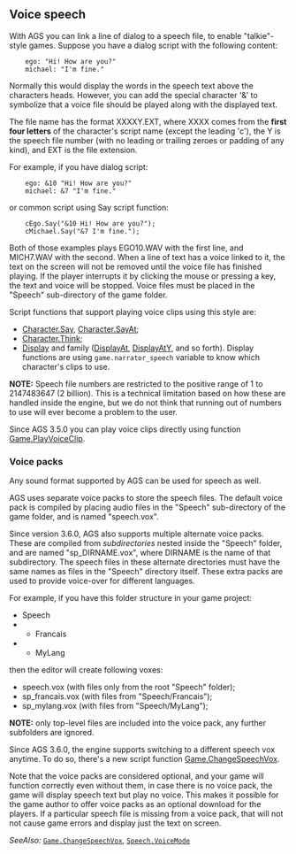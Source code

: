 ## Voice speech

With AGS you can link a line of dialog to a speech file, to enable
"talkie"- style games. Suppose you have a dialog script with the
following content:

```agsdialog
    ego: "Hi! How are you?"
    michael: "I'm fine."
```

Normally this would display the words in the speech text above the
characters heads. However, you can add the special character '&' to
symbolize that a voice file should be played along with the displayed text.

The file name has the format XXXXY.EXT, where XXXX comes from the **first
four letters** of the character's script name (except the leading 'c'),
the Y is the speech file number (with no leading or trailing zeroes or
padding of any kind), and EXT is the file extension.

For example, if you have dialog script:

```agsdialog
    ego: &10 "Hi! How are you?"
    michael: &7 "I'm fine."
```

or common script using Say script function:

```ags
    cEgo.Say("&10 Hi! How are you?");
    cMichael.Say("&7 I'm fine.");
```

Both of those examples plays EGO10.WAV with the first line, and
MICH7.WAV with the second. When a line of text has a voice linked to it,
the text on the screen will not be removed until the voice file has
finished playing. If the player interrupts it by clicking the mouse or
pressing a key, the text and voice will be stopped. Voice files must be
placed in the "Speech" sub-directory of the game folder.

Script functions that support playing voice clips using this style are:
* [Character.Say](Character#charactersay), [Character.SayAt](Character#charactersayat);
* [Character.Think](Character#characterthink);
* [Display](Globalfunctions_Message#display) and family ([DisplayAt](Globalfunctions_Message#displayat), [DisplayAtY](Globalfunctions_Message#displayaty), and so forth). Display functions are using `game.narrator_speech` variable to know which character's clips to use.

**NOTE:** Speech file numbers are restricted to the positive range of 1 to 2147483647 (2 billion). This is a technical limitation based on how these are handled inside the engine, but we do not think that running out of numbers to use will ever become a problem to the user.

Since AGS 3.5.0 you can play voice clips directly using function [Game.PlayVoiceClip](Game#gameplayvoiceclip).

### Voice packs

Any sound format supported by AGS can be used for speech as well.

AGS uses separate voice packs to store the speech files. The default voice pack is compiled by placing audio files in the "Speech" sub-directory of the game folder, and is named "speech.vox".

Since version 3.6.0, AGS also supports multiple alternate voice packs. These are compiled from *subdirectories* nested inside the "Speech" folder, and are named "sp_DIRNAME.vox", where DIRNAME is the name of that subdirectory.
The speech files in these alternate directories must have the same names as files in the "Speech" directory itself. These extra packs are used to provide voice-over for different languages.

For example, if you have this folder structure in your game project:

* Speech
* * Francais
* * MyLang

then the editor will create following voxes:
* speech.vox (with files only from the root "Speech" folder);
* sp_francais.vox (with files from "Speech/Francais");
* sp_mylang.vox (with files from "Speech/MyLang");

**NOTE:** only top-level files are included into the voice pack, any further subfolders are ignored.

Since AGS 3.6.0, the engine supports switching to a different speech vox anytime. To do so, there's a new script function [Game.ChangeSpeechVox](Game#gamechangespeechvox).

Note that the voice packs are considered optional, and your game will function correctly even without them, in case there is no voice pack, the game will display speech text but play no voice. This makes it possible for the game author to offer voice packs as an optional download for the players.
If a particular speech file is missing from a voice pack, that will not not cause game errors and display just the text on screen.

*SeeAlso:* [`Game.ChangeSpeechVox`](Game#gamechangespeechvox),
[`Speech.VoiceMode`](Speech#speechvoicemode)